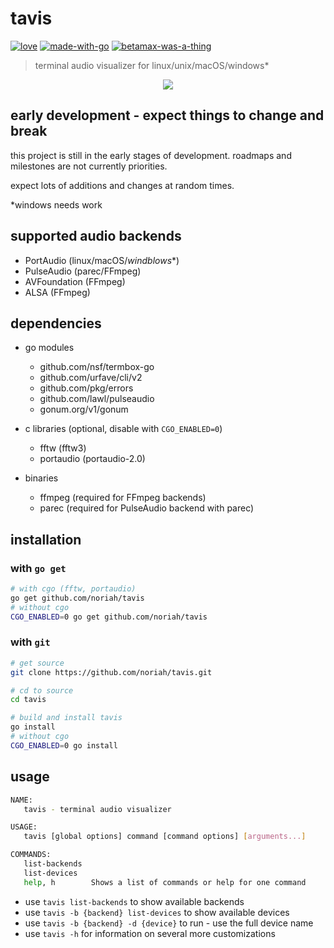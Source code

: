 # tavis

[![love][withlove]][noriah-dev]
[![made-with-go][withgo]][go-dev]
[![betamax-was-a-thing][betamax]][betawhat]

> terminal audio visualizer for linux/unix/macOS/windows*

<p align="center">
	<a href="https://www.youtube.com/watch?v=NGtCoEsgJww">
		<img src="../media/preview0.gif?raw=true"/>
	</a>
</p>

## early development - expect things to change and break

this project is still in the early stages of development.
roadmaps and milestones are not currently priorities.

expect lots of additions and changes at random times.

*windows needs work

## supported audio backends
- PortAudio (linux/macOS/*windblows**)
- PulseAudio (parec/FFmpeg)
- AVFoundation (FFmpeg)
- ALSA (FFmpeg)

## dependencies

- go modules
	- github.com/nsf/termbox-go
	- github.com/urfave/cli/v2
	- github.com/pkg/errors
	- github.com/lawl/pulseaudio
	- gonum.org/v1/gonum

- c libraries (optional, disable with `CGO_ENABLED=0`)
	- fftw (fftw3)
	- portaudio (portaudio-2.0)

- binaries
	- ffmpeg (required for FFmpeg backends)
	- parec (required for PulseAudio backend with parec)

## installation

### with `go get`

```sh
# with cgo (fftw, portaudio)
go get github.com/noriah/tavis
# without cgo
CGO_ENABLED=0 go get github.com/noriah/tavis
```

### with `git`

```sh
# get source
git clone https://github.com/noriah/tavis.git

# cd to source
cd tavis

# build and install tavis
go install
# without cgo
CGO_ENABLED=0 go install
```

## usage

```sh
NAME:
   tavis - terminal audio visualizer

USAGE:
   tavis [global options] command [command options] [arguments...]

COMMANDS:
   list-backends
   list-devices
   help, h        Shows a list of commands or help for one command

```

- use `tavis list-backends` to show available backends
- use `tavis -b {backend} list-devices` to show available devices
- use `tavis -b {backend} -d {device}` to run - use the full device name
- use `tavis -h` for information on several more customizations


<!-- Links -->
[noriah-dev]: https://noriah.dev
[go-dev]: https://go.dev
[betawhat]: https://google.com/search?q=betamax


<!-- Images -->
[withlove]: https://forthebadge.com/images/badges/built-with-love.svg
[withgo]: https://forthebadge.com/images/badges/made-with-go.svg
[betamax]: https://forthebadge.com/images/badges/compatibility-betamax.svg

